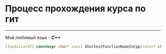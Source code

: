 # Процесс прохождения курса по гит
----
Мой любимый язык - **C++**  
```C++
[[nodiscard]] constexpr char* const ShortestFunctionNameInCpp(const* char randomString, uint8_t randomFlag){}
```
